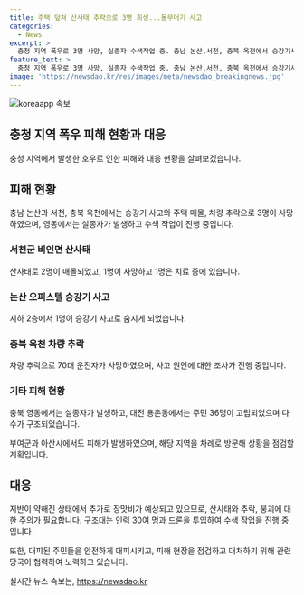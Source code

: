 ```yaml
---
title: 주택 덮쳐 산사태 추락으로 3명 희생...돌무더기 사고
categories:
  - News
excerpt: >
  충청 지역 폭우로 3명 사망, 실종자 수색작업 중. 충남 논산,서천, 충북 옥천에서 승강기사고, 주택매몰, 차량 추락 사망자 발생. 옥천 차량 추락으로 70대 운전자 사망, 오피스텔 승강기에서 1명 사망. 영동 실종자 수색 중. 고립된 용촌동 주민 36명 구조. 춘남 부여, 아산 피해 사례도 발생. YTN 김기수 기자 보도.
feature_text: >
  충청 지역 폭우로 3명 사망, 실종자 수색작업 중. 충남 논산,서천, 충북 옥천에서 승강기사고, 주택매몰, 차량 추락 사망자 발생. 옥천 차량 추락으로 70대 운전자 사망, 오피스텔 승강기에서 1명 사망. 영동 실종자 수색 중. 고립된 용촌동 주민 36명 구조. 춘남 부여, 아산 피해 사례도 발생. YTN 김기수 기자 보도.
image: 'https://newsdao.kr/res/images/meta/newsdao_breakingnews.jpg'
---
```


<p><img src="https://newsdao.kr/res/images/meta/newsdao_breakingnews.jpg" alt="koreaapp 속보" /></p>

<h2 data-ke-size="size26">충청 지역 폭우 피해 현황과 대응</h2>

<p data-ke-size="size16">충청 지역에서 발생한 호우로 인한 피해와 대응 현황을 살펴보겠습니다.</p>

<h2>피해 현황</h2>

<p data-ke-size="size16">충남 논산과 서천, 충북 옥천에서는 승강기 사고와 주택 매몰, 차량 추락으로 3명이 사망하였으며, 영동에서는 실종자가 발생하고 수색 작업이 진행 중입니다.</p>

<h3>서천군 비인면 산사태</h3>

<p data-ke-size="size16">산사태로 2명이 매몰되었고, 1명이 사망하고 1명은 치료 중에 있습니다.</p>

<h3>논산 오피스텔 승강기 사고</h3>

<p data-ke-size="size16">지하 2층에서 1명이 승강기 사고로 숨지게 되었습니다.</p>

<h3>충북 옥천 차량 추락</h3>

<p data-ke-size="size16">차량 추락으로 70대 운전자가 사망하였으며, 사고 원인에 대한 조사가 진행 중입니다.</p>

<h3>기타 피해 현황</h3>

<p data-ke-size="size16">충북 영동에서는 실종자가 발생하고, 대전 용촌동에서는 주민 36명이 고립되었으며 다수가 구조되었습니다.</p>

<p data-ke-size="size16">부여군과 아산시에서도 피해가 발생하였으며, 해당 지역을 차례로 방문해 상황을 점검할 계획입니다.</p>

<h2>대응</h2>

<p data-ke-size="size16">지반이 약해진 상태에서 추가로 장맛비가 예상되고 있으므로, 산사태와 추락, 붕괴에 대한 주의가 필요합니다. 구조대는 인력 30여 명과 드론을 투입하여 수색 작업을 진행 중입니다.</p>

<p data-ke-size="size16">또한, 대피된 주민들을 안전하게 대피시키고, 피해 현장을 점검하고 대처하기 위해 관련 당국이 협력하여 노력하고 있습니다.</p>
실시간 뉴스 속보는, <a href="https://newsdao.kr" rel="dofollow">https://newsdao.kr</a>


